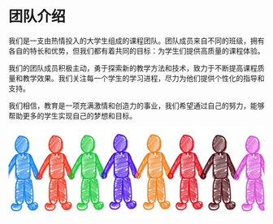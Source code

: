 # 团队介绍

我们是一支由热情投入的大学生组成的课程团队。团队成员来自不同的班级，拥有各自的特长和优势，但我们都有着共同的目标：为学生们提供高质量的课程体验。

我们的团队成员积极主动，勇于探索新的教学方法和技术，致力于不断提高课程质量和教学效果。我们关注每一个学生的学习进程，尽力为他们提供个性化的指导和支持。

我们相信，教育是一项充满激情和创造力的事业，我们希望通过自己的努力，能够帮助更多的学生实现自己的梦想和目标。

![team](/assets/images/team.jpg)

